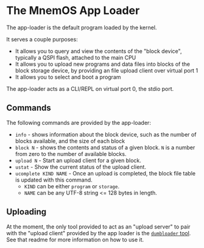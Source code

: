 # The MnemOS App Loader

The app-loader is the default program loaded by the kernel.

It serves a couple purposes:

* It allows you to query and view the contents of the "block device", typically a QSPI flash, attached to the main CPU
* It allows you to upload new programs and data files into blocks of the block storage device, by providing an file upload client over virtual port 1
* It allows you to select and boot a program

The app-loader acts as a CLI/REPL on virtual port 0, the stdio port.

## Commands

The following commands are provided by the app-loader:

* `info` - shows information about the block device, such as the number of blocks available, and the size of each block
* `block N` - shows the contents and status of a given block. `N` is a number from zero to the number of available blocks.
* `upload N` - Start an upload client for a given block.
* `ustat` - Show the current status of the upload client.
* `ucomplete KIND NAME` - Once an upload is completed, the block file table is updated with this command.
    * `KIND` can be either `program` or `storage`.
    * `NAME` can be any UTF-8 string <= 128 bytes in length.

## Uploading

At the moment, the only tool provided to act as an "upload server" to pair with the "upload client" provided by the app loader is the [`dumbloader` tool](../../../tools/dumbloader/README.md). See that readme for more information on how to use it.
